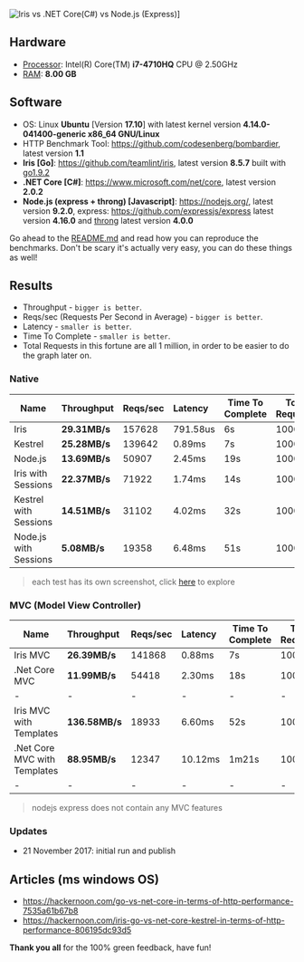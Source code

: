 ![Iris vs .NET Core(C#) vs Node.js (Express)](https://iris-go.com/images/benchmark-new.png)]

## Hardware

* [Processor](screens/unix/system_info_cpu.png): Intel(R) Core(TM) **i7-4710HQ** CPU @ 2.50GHz
* [RAM](screens/unix/system_info_ram.png): **8.00 GB**

## Software

* OS: Linux **Ubuntu** [Version **17.10**] with latest kernel version **4.14.0-041400-generic x86_64 GNU/Linux**
* HTTP Benchmark Tool: https://github.com/codesenberg/bombardier, latest version **1.1**
* **Iris [Go]**: https://github.com/teamlint/iris, latest version **8.5.7** built with [go1.9.2](https://golang.org)
* **.NET Core [C#]**: https://www.microsoft.com/net/core, latest version **2.0.2**
* **Node.js (express + throng) [Javascript]**: https://nodejs.org/, latest version **9.2.0**, express: https://github.com/expressjs/express latest version **4.16.0** and [throng](https://www.npmjs.com/package/throng) latest version **4.0.0**

Go ahead to the [README.md](README.md) and read how you can reproduce the benchmarks. Don't be scary it's actually very easy, you can do these things as well!

## Results

* Throughput - `bigger is better`.
* Reqs/sec (Requests Per Second in Average) - `bigger is better`.
* Latency - `smaller is better`.
* Time To Complete - `smaller is better`.
* Total Requests in this fortune are all 1 million, in order to be easier to do the graph later on.

### Native

| Name | Throughput | Reqs/sec | Latency | Time To Complete | Total Requests |
|-------|:-----------|:--------|:-------------|---------|------|
| Iris | **29.31MB/s** | 157628 | 791.58us | 6s | 1000000 |
| Kestrel | **25.28MB/s** | 139642 | 0.89ms | 7s | 1000000 |
| Node.js | **13.69MB/s** | 50907 | 2.45ms | 19s | 1000000 |
| Iris with Sessions | **22.37MB/s** | 71922 | 1.74ms | 14s | 1000000 |
| Kestrel with Sessions | **14.51MB/s** | 31102 | 4.02ms | 32s | 1000000 |
| Node.js with Sessions | **5.08MB/s** | 19358 | 6.48ms | 51s | 1000000 |

> each test has its own screenshot, click [here](screens/unix) to explore

### MVC (Model View Controller)

| Name | Throughput | Reqs/sec | Latency | Time To Complete | Total Requests |
|-------|:-----------|:--------|:-------------|---------|------|
| Iris MVC | **26.39MB/s** | 141868 | 0.88ms | 7s | 1000000 |
| .Net Core MVC | **11.99MB/s** | 54418 | 2.30ms | 18s | 1000000 |
| - | - | - | - | - | - |
| Iris MVC with Templates | **136.58MB/s** | 18933 | 6.60ms | 52s | 1000000 |
| .Net Core MVC with Templates | **88.95MB/s** | 12347 | 10.12ms | 1m21s | 1000000 |
| - | - | - | - | - | - |

> nodejs express does not contain any MVC features

### Updates

- 21 November 2017: initial run and publish

## Articles (ms windows OS)

- https://hackernoon.com/go-vs-net-core-in-terms-of-http-performance-7535a61b67b8
- https://hackernoon.com/iris-go-vs-net-core-kestrel-in-terms-of-http-performance-806195dc93d5

**Thank you all** for the 100% green feedback, have fun!